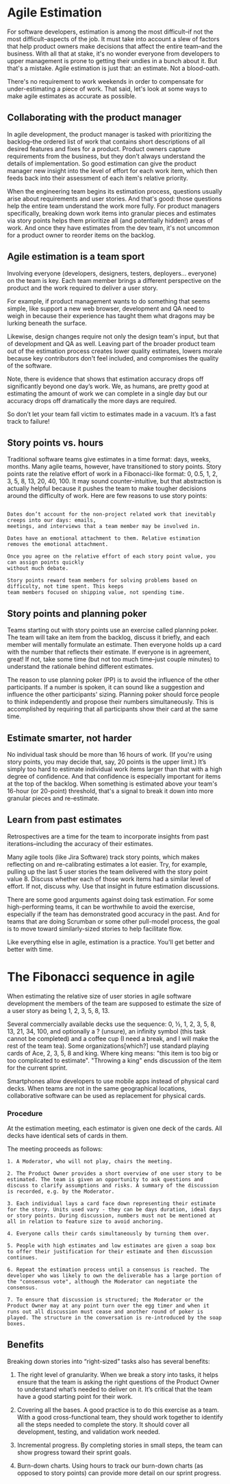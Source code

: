 # Agile Estimation

For software developers, estimation is among the most difficult–if not the most difficult–aspects of the job. It must take into account a slew of factors that help product owners make decisions that affect the entire team–and the business. With all that at stake, it's no wonder everyone from developers to upper management is prone to getting their undies in a bunch about it. But that's a mistake. Agile estimation is just that: an estimate. Not a blood-oath. 

There's no requirement to work weekends in order to compensate for under-estimating a piece of work. That said, let's look at some ways to make agile estimates as accurate as possible.  

## Collaborating with the product manager

In agile development, the product manager is tasked with prioritizing the backlog–the ordered list of work that contains short descriptions of all desired features and fixes for a product. Product owners capture requirements from the business, but they don’t always understand the details of implementation. So good estimation can give the product manager new insight into the level of effort for each work item, which then feeds back into their assessment of each item's relative priority.

When the engineering team begins its estimation process, questions usually arise about requirements and user stories. And that's good: those questions help the entire team understand the work more fully. For product managers specifically, breaking down work items into granular pieces and estimates via story points helps them prioritize all (and potentially hidden!) areas of work. And once they have estimates from the dev team, it's not uncommon for a product owner to reorder items on the backlog. 

## Agile estimation is a team sport

Involving everyone (developers, designers, testers, deployers... everyone) on the team is key. Each team member brings a different perspective on the product and the work required to deliver a user story. 

For example, if product management wants to do something that seems simple, like support a new web browser, development and QA need to weigh in because their experience has taught them what dragons may be lurking beneath the surface.

Likewise, design changes require not only the design team's input, but that of development and QA as well. Leaving part of the broader product team out of the estimation process creates lower quality estimates, lowers morale because key contributors don't feel included, and compromises the quality of the software.

Note, there is evidence that shows that estimation accuracy drops off significantly beyond one day’s work. We, as humans, are pretty good at estimating the amount of work we can complete in a single day but our accuracy drops off dramatically the more days are required. 

So don’t let your team fall victim to estimates made in a vacuum. It’s a fast track to failure! 

## Story points vs. hours

Traditional software teams give estimates in a time format: days, weeks, months. Many agile teams, however, have transitioned to story points. Story points rate the relative effort of work in a Fibonacci-like format: 0, 0.5, 1, 2, 3, 5, 8, 13, 20, 40, 100. It may sound counter-intuitive, but that abstraction is actually helpful because it pushes the team to make tougher decisions around the difficulty of work. Here are few reasons to use story points:

```

Dates don’t account for the non-project related work that inevitably creeps into our days: emails,
meetings, and interviews that a team member may be involved in.

Dates have an emotional attachment to them. Relative estimation removes the emotional attachment.

Once you agree on the relative effort of each story point value, you can assign points quickly 
without much debate.

Story points reward team members for solving problems based on difficulty, not time spent. This keeps
team members focused on shipping value, not spending time. 

```


## Story points and planning poker

Teams starting out with story points use an exercise called planning poker. The team will take an item from the backlog, discuss it briefly, and each member will mentally formulate an estimate. Then everyone holds up a card with the number that reflects their estimate. If everyone is in agreement, great! If not, take some time (but not too much time–just couple minutes) to understand the rationale behind different estimates.

The reason to use planning poker (PP) is to avoid the influence of the other participants. If a number is spoken, it can sound like a suggestion and influence the other participants' sizing. Planning poker should force people to think independently and propose their numbers simultaneously. This is accomplished by requiring that all participants show their card at the same time.



## Estimate smarter, not harder

No individual task should be more than 16 hours of work. (If you're using story points, you may decide that, say, 20 points is the upper limit.) It’s simply too hard to estimate individual work items larger than that with a high degree of confidence. And that confidence is especially important for items at the top of the backlog. When something is estimated above your team's 16-hour (or 20-point) threshold, that's a signal to break it down into more granular pieces and re-estimate.

## Learn from past estimates

Retrospectives are a time for the team to incorporate insights from past iterations–including the accuracy of their estimates. 

Many agile tools (like Jira Software) track story points, which makes reflecting on and re-calibrating estimates a lot easier. Try, for example, pulling up the last 5 user stories the team delivered with the story point value 8. Discuss whether each of those work items had a similar level of effort. If not, discuss why. Use that insight in future estimation discussions.

There are some good arguments against doing task estimation. For some high-performing teams, it can be worthwhile to avoid the exercise, especially if the team has demonstrated good accuracy in the past. And for teams that are doing Scrumban or some other pull-model process, the goal is to move toward similarly-sized stories to help facilitate flow.

Like everything else in agile, estimation is a practice. You'll get better and better with time.


# The Fibonacci sequence in agile

When estimating the relative size of user stories in agile software development the members of the team are supposed to estimate the size of a user story as being 1, 2, 3, 5, 8, 13.

Several commercially available decks use the sequence: 0, ½, 1, 2, 3, 5, 8, 13, 21, 34, 100, and optionally a ? (unsure), an infinity symbol (this task cannot be completed) and a coffee cup (I need a break, and I will make the rest of the team tea). Some organizations[which?] use standard playing cards of Ace, 2, 3, 5, 8 and king. Where king means: "this item is too big or too complicated to estimate". "Throwing a king" ends discussion of the item for the current sprint.

Smartphones allow developers to use mobile apps instead of physical card decks. When teams are not in the same geographical locations, collaborative software can be used as replacement for physical cards.

### Procedure

At the estimation meeting, each estimator is given one deck of the cards. All decks have identical sets of cards in them.

The meeting proceeds as follows:

```
1. A Moderator, who will not play, chairs the meeting.

2. The Product Owner provides a short overview of one user story to be estimated. The team is given an opportunity to ask questions and discuss to clarify assumptions and risks. A summary of the discussion is recorded, e.g. by the Moderator.

3. Each individual lays a card face down representing their estimate for the story. Units used vary - they can be days duration, ideal days or story points. During discussion, numbers must not be mentioned at all in relation to feature size to avoid anchoring.

4. Everyone calls their cards simultaneously by turning them over.

5. People with high estimates and low estimates are given a soap box to offer their justification for their estimate and then discussion continues.

6. Repeat the estimation process until a consensus is reached. The developer who was likely to own the deliverable has a large portion of the "consensus vote", although the Moderator can negotiate the consensus.

7. To ensure that discussion is structured; the Moderator or the Product Owner may at any point turn over the egg timer and when it runs out all discussion must cease and another round of poker is played. The structure in the conversation is re-introduced by the soap boxes.

```


## Benefits 

Breaking down stories into “right-sized” tasks also has several benefits:

1. The right level of granularity. When we break a story into tasks, it helps ensure that the team is asking the right questions of the Product Owner to understand what’s needed to deliver on it. It’s critical that the team have a good starting point for their work.


2. Covering all the bases. A good practice is to do this exercise as a team. With a good cross-functional team, they should work together to identify all the steps needed to complete the story. It should cover all development, testing, and validation work needed.


3. Incremental progress. By completing stories in small steps, the team can show progress toward their sprint goals.


4. Burn-down charts. Using hours to track our burn-down charts (as opposed to story points) can provide more detail on our sprint progress.

